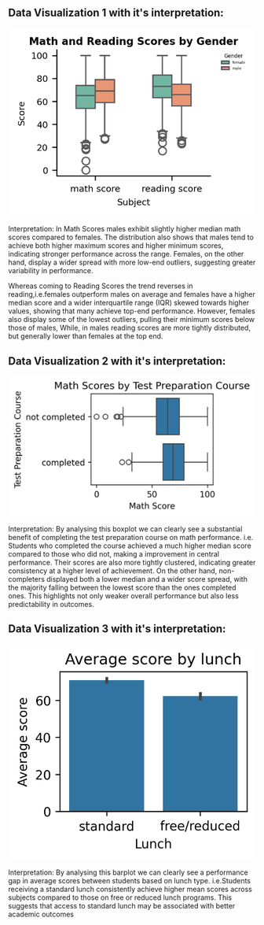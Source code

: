 Data Visualization 1 with it's interpretation: 
--------------------------------
![Math and Reading Scores by Gender](../plots/V1.png)

Interpretation: 
In Math Scores males exhibit slightly higher median math scores compared to females. The distribution also shows that males tend to achieve both higher maximum scores and higher minimum scores, indicating stronger performance across the range. Females, on the other hand, display a wider spread with more low-end outliers, suggesting greater variability in performance.

Whereas coming to Reading Scores the trend reverses in reading,i.e.females outperform males on average and females have a higher median score and a wider interquartile range (IQR) skewed towards higher values, showing that many achieve top-end performance. However, females also display some of the lowest outliers, pulling their minimum scores below those of males, While, in males reading scores are more tightly distributed, but generally lower than females at the top end.

Data Visualization 2 with it's interpretation: 
--------------------------------
![Math Scores by Test Preparation Course](../plots/V2.png)

Interpretation: 
By analysing this boxplot we can clearly see a substantial benefit of completing the test preparation course on math performance. i.e. Students who completed the course achieved a much higher median score compared to those who did not, making a improvement in central performance. Their scores are also more tightly clustered, indicating greater consistency at a higher level of achievement. On the other hand, non-completers displayed both a lower median and a wider score spread, with the majority falling between the lowest score than the ones completed ones. This highlights not only weaker overall performance but also less predictability in outcomes.

Data Visualization 3 with it's interpretation: 
--------------------------------
![Average score by lunch](../plots/V3.png)

Interpretation: 
By analysing this barplot we can clearly see a performance gap in average scores between students based on lunch type. i.e.Students receiving a standard lunch consistently achieve higher mean scores across subjects compared to those on free or reduced lunch programs. This suggests that access to standard lunch may be associated with better academic outcomes
